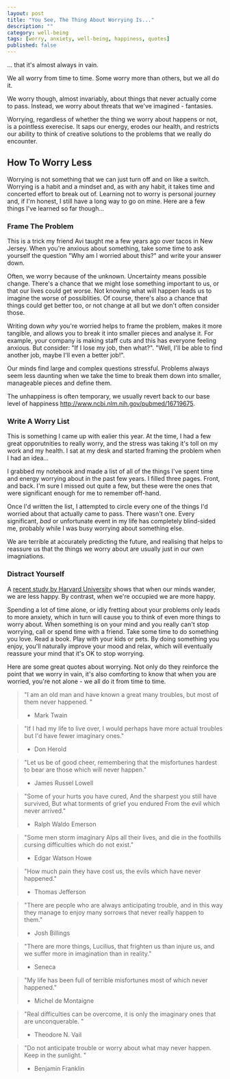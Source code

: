 ```yaml
---
layout: post
title: "You See, The Thing About Worrying Is..."
description: ""
category: well-being
tags: [worry, anxiety, well-being, happiness, quotes]
published: false
---
```


... that it's almost always in vain.

We all worry from time to time. Some worry more than others, but we all do it.

We worry though, almost invariably, about things that never actually come to pass. Instead, we worry about threats that we've imagined - fantasies.

Worrying, regardless of whether the thing we worry about happens or not, is a pointless exerecise. It saps our energy, erodes our health, and restricts our ability to think of creative solutions to the problems that we really do encounter.

## How To Worry Less

Worrying is not something that we can just turn off and on like a switch. Worrying is a habit and a mindset and, as with any habit, it takes time and concerted effort to break out of.  Learning not to worry is personal journey and, if I'm honest, I still have a long way to go on mine.  Here are a few things I've learned so far though...

### Frame The Problem

This is a trick my friend Avi taught me a few years ago over tacos in New Jersey. When you're anxious about something, take some time to ask yourself the question "Why am I worried about this?" and write your answer down.

Often, we worry because of the unknown. Uncertainty means possible change. There's a chance that we might lose something important to us, or that our lives could get worse. Not knowing what will happen leads us to imagine the worse of possiblities. Of course, there's also a chance that things could get better too, or not change at all but we don't often consider those.

Writing down *why* you're worried helps to frame the problem, makes it more tangible, and allows you to break it into smaller pieces and analyse it. For example, your company is making staff cuts and this has everyone feeling anxious. But consider: "If I lose my job, then what?". "Well, I'll be able to find another job, maybe I'll even a better job!".

Our minds find large and complex questions stressful. Problems always seem less daunting when we take the time to break them down into smaller, manageable pieces and define them.

The unhappiness is often temporary, we usually revert back to our base level of happiness http://www.ncbi.nlm.nih.gov/pubmed/16719675.

### Write A Worry List

This is something I came up with ealier this year. At the time, I had a few great opporutnities to really worry, and the stress was taking it's toll on my work and my health. I sat at my desk and started framing the problem when I had an idea...

I grabbed my notebook and made a list of all of the things I've spent time and energy worrying about in the past few years. I filled three pages. Front, and back. I'm sure I missed out quite a few, but these were the ones that were significant enough for me to remember off-hand.

Once I'd written the list, I attempted to circle every one of the things I'd worried about that actually came to pass. There wasn't one. Every significant, *bad* or unfortunate event in my life has completely blind-sided me, probably while I was busy worrying about something else.

We are terrible at accurately predicting the future, and realising that helps to reassure us that the things we worry about are usually just in our own imagniations.

### Distract Yourself

A [recent study by Harvard University](http://www.sciencemag.org/content/330/6006/932.abstract "A Wandering Mind Is An Unhappy Mind") shows that when our minds wander, we are less happy.  By contrast, when we're occupied we are more happy. 

Spending a lot of time alone, or idly fretting about your problems only leads to more anxiety, which in turn will cause you to think of even more things to worry about. When something is on your mind and you really can't stop worrying, call or spend time with a friend. Take some time to do something you love. Read a book. Play with your kids or pets. By doing something you enjoy, you'll naturally improve your mood and relax, which will eventually reassure your mind that it's OK to stop worrying.

Here are some great quotes about worrying. Not only do they reinforce the point that we worry in vain, it's also comforting to know that when you are worried, you're not alone - we all do it from time to time.

> "I am an old man and have known a great many troubles, but most of them never happened. "<br>
>  - Mark Twain

> "If I had my life to live over, I would perhaps have more actual troubles but I'd have fewer imaginary ones."<br>
>  - Don Herold

> "Let us be of good cheer, remembering that the misfortunes hardest to bear are those which will never happen."<br>
>  - James Russel Lowell

> "Some of your hurts you have cured,
> And the sharpest you still have survived,
> But what torments of grief you endured
> From the evil which never arrived."<br>
> - Ralph Waldo Emerson

> "Some men storm imaginary Alps all their lives, and die in the foothills cursing difficulties which do not exist."<br>
> - Edgar Watson Howe

> "How much pain they have cost us, the evils which have never happened."<br>
> - Thomas Jefferson

> "There are people who are always anticipating trouble, and in this way they manage to enjoy many sorrows that never really happen to them."<br>
> - Josh Billings

> "There are more things, Lucilius, that frighten us than injure us, and we suffer more in imagination than in reality."<br>
> - Seneca

> "My life has been full of terrible misfortunes most of which never happened."<br>
> - Michel de Montaigne

> "Real difficulties can be overcome, it is only the imaginary ones that are unconquerable. " <br>
> - Theodore N. Vail

> "Do not anticipate trouble or worry about what may never happen.  Keep in the sunlight. "<br>
> - Benjamin Franklin